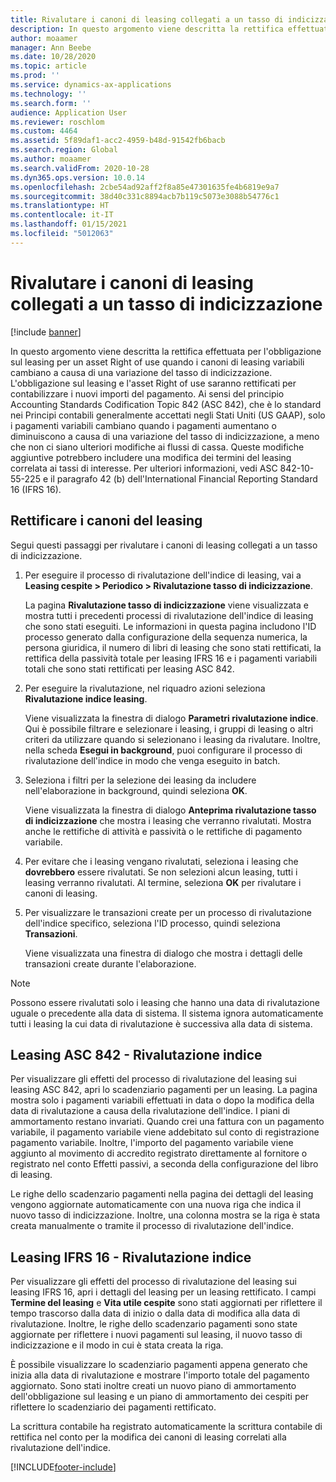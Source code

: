 ```yaml
---
title: Rivalutare i canoni di leasing collegati a un tasso di indicizzazione
description: In questo argomento viene descritta la rettifica effettuata per l'obbligazione sul leasing per un asset Right of use quando i canoni di leasing variabili cambiano a causa di una variazione del tasso di indicizzazione.
author: moaamer
manager: Ann Beebe
ms.date: 10/28/2020
ms.topic: article
ms.prod: ''
ms.service: dynamics-ax-applications
ms.technology: ''
ms.search.form: ''
audience: Application User
ms.reviewer: roschlom
ms.custom: 4464
ms.assetid: 5f89daf1-acc2-4959-b48d-91542fb6bacb
ms.search.region: Global
ms.author: moaamer
ms.search.validFrom: 2020-10-28
ms.dyn365.ops.version: 10.0.14
ms.openlocfilehash: 2cbe54ad92aff2f8a85e47301635fe4b6819e9a7
ms.sourcegitcommit: 38d40c331c8894acb7b119c5073e3088b54776c1
ms.translationtype: HT
ms.contentlocale: it-IT
ms.lasthandoff: 01/15/2021
ms.locfileid: "5012063"
---
```

# <a name="revalue-lease-payments-that-are-linked-to-an-index-rate"></a>Rivalutare i canoni di leasing collegati a un tasso di indicizzazione

[!include [banner](../includes/banner.md)]

In questo argomento viene descritta la rettifica effettuata per l'obbligazione sul leasing per un asset Right of use quando i canoni di leasing variabili cambiano a causa di una variazione del tasso di indicizzazione. L'obbligazione sul leasing e l'asset Right of use saranno rettificati per contabilizzare i nuovi importi del pagamento. Ai sensi del principio Accounting Standards Codification Topic 842 (ASC 842), che è lo standard nei Principi contabili generalmente accettati negli Stati Uniti (US GAAP), solo i pagamenti variabili cambiano quando i pagamenti aumentano o diminuiscono a causa di una variazione del tasso di indicizzazione, a meno che non ci siano ulteriori modifiche ai flussi di cassa. Queste modifiche aggiuntive potrebbero includere una modifica dei termini del leasing correlata ai tassi di interesse. Per ulteriori informazioni, vedi ASC 842-10-55-225 e il paragrafo 42 (b) dell'International Financial Reporting Standard 16 (IFRS 16).

## <a name="adjust-lease-payments"></a>Rettificare i canoni del leasing

Segui questi passaggi per rivalutare i canoni di leasing collegati a un tasso di indicizzazione.

1. Per eseguire il processo di rivalutazione dell'indice di leasing, vai a **Leasing cespite \> Periodico \> Rivalutazione tasso di indicizzazione**.

    La pagina **Rivalutazione tasso di indicizzazione** viene visualizzata e mostra tutti i precedenti processi di rivalutazione dell'indice di leasing che sono stati eseguiti. Le informazioni in questa pagina includono l'ID processo generato dalla configurazione della sequenza numerica, la persona giuridica, il numero di libri di leasing che sono stati rettificati, la rettifica della passività totale per leasing IFRS 16 e i pagamenti variabili totali che sono stati rettificati per leasing ASC 842.

2. Per eseguire la rivalutazione, nel riquadro azioni seleziona **Rivalutazione indice leasing**.

    Viene visualizzata la finestra di dialogo **Parametri rivalutazione indice**. Qui è possibile filtrare e selezionare i leasing, i gruppi di leasing o altri criteri da utilizzare quando si selezionano i leasing da rivalutare. Inoltre, nella scheda **Esegui in background**, puoi configurare il processo di rivalutazione dell'indice in modo che venga eseguito in batch.

4. Seleziona i filtri per la selezione dei leasing da includere nell'elaborazione in background, quindi seleziona **OK**.

    Viene visualizzata la finestra di dialogo **Anteprima rivalutazione tasso di indicizzazione** che mostra i leasing che verranno rivalutati. Mostra anche le rettifiche di attività e passività o le rettifiche di pagamento variabile.
    
5. Per evitare che i leasing vengano rivalutati, seleziona i leasing che **dovrebbero** essere rivalutati. Se non selezioni alcun leasing, tutti i leasing verranno rivalutati. Al termine, seleziona **OK** per rivalutare i canoni di leasing.
6. Per visualizzare le transazioni create per un processo di rivalutazione dell'indice specifico, seleziona l'ID processo, quindi seleziona **Transazioni**.

    Viene visualizzata una finestra di dialogo che mostra i dettagli delle transazioni create durante l'elaborazione.

> [!NOTE]
> Possono essere rivalutati solo i leasing che hanno una data di rivalutazione uguale o precedente alla data di sistema. Il sistema ignora automaticamente tutti i leasing la cui data di rivalutazione è successiva alla data di sistema.

## <a name="asc-842-leases--index-revaluation"></a>Leasing ASC 842 - Rivalutazione indice

Per visualizzare gli effetti del processo di rivalutazione del leasing sui leasing ASC 842, apri lo scadenziario pagamenti per un leasing. La pagina mostra solo i pagamenti variabili effettuati in data o dopo la modifica della data di rivalutazione a causa della rivalutazione dell'indice. I piani di ammortamento restano invariati. Quando crei una fattura con un pagamento variabile, il pagamento variabile viene addebitato sul conto di registrazione pagamento variabile. Inoltre, l'importo del pagamento variabile viene aggiunto al movimento di accredito registrato direttamente al fornitore o registrato nel conto Effetti passivi, a seconda della configurazione del libro di leasing.

Le righe dello scadenzario pagamenti nella pagina dei dettagli del leasing vengono aggiornate automaticamente con una nuova riga che indica il nuovo tasso di indicizzazione. Inoltre, una colonna mostra se la riga è stata creata manualmente o tramite il processo di rivalutazione dell'indice.

## <a name="ifrs-16-leases--index-revaluation"></a>Leasing IFRS 16 - Rivalutazione indice

Per visualizzare gli effetti del processo di rivalutazione del leasing sui leasing IFRS 16, apri i dettagli del leasing per un leasing rettificato. I campi **Termine del leasing** e **Vita utile cespite** sono stati aggiornati per riflettere il tempo trascorso dalla data di inizio o dalla data di modifica alla data di rivalutazione. Inoltre, le righe dello scadenzario pagamenti sono state aggiornate per riflettere i nuovi pagamenti sul leasing, il nuovo tasso di indicizzazione e il modo in cui è stata creata la riga.

È possibile visualizzare lo scadenziario pagamenti appena generato che inizia alla data di rivalutazione e mostrare l'importo totale del pagamento aggiornato. Sono stati inoltre creati un nuovo piano di ammortamento dell'obbligazione sul leasing e un piano di ammortamento dei cespiti per riflettere lo scadenziario dei pagamenti rettificato.

La scrittura contabile ha registrato automaticamente la scrittura contabile di rettifica nel conto per la modifica dei canoni di leasing correlati alla rivalutazione dell'indice.


[!INCLUDE[footer-include](../../includes/footer-banner.md)]